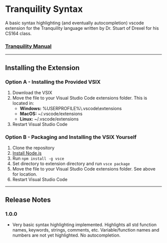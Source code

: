 # Tranquility Syntax

A basic syntax highlighting (and eventually autocompletion) vscode extension for the Tranquility language written by Dr. Stuart of Drexel for his CS164 class.

### [Tranquility Manual](https://www.cs.drexel.edu/~bls96/tranquility.pdf)

---

## Installing the Extension

### Option A - Installing the Provided VSIX
1. Download the VSIX
2. Move the file to your Visual Studio Code extensions folder. This is located in:
    * **Windows:**  %USERPROFILE%\\.vscode\\extensions
    * **MacOS:**    ~/.vscode/extensions
    * **Linux:**    ~/.vscode/extensions
3. Restart Visual Studio Code


### Option B - Packaging and Installing the VSIX Yourself
1. Clone the repository
2. [Install Node.js](https://nodejs.org/en/download)
3. Run `npm install -g vsce`
4. Set directory to extension directory and run `vsce package`
5. Move the file to your Visual Studio Code extensions folder. See above for location.
6. Restart Visual Studio Code

---

## Release Notes

### 1.0.0
- Very basic syntax highlighting implemented. Highlights all std function names, keywords, strings, comments, etc. Variable/function names and numbers are not yet highlighted. No autocompletion.